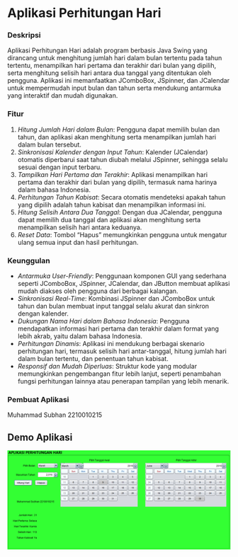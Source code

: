 # Aplikasi Perhitungan Hari

### Deskripsi
Aplikasi Perhitungan Hari adalah program berbasis Java Swing yang dirancang untuk menghitung jumlah hari dalam bulan tertentu pada tahun tertentu, menampilkan hari pertama dan terakhir dari bulan yang dipilih, serta menghitung selisih hari antara dua tanggal yang ditentukan oleh pengguna. Aplikasi ini memanfaatkan JComboBox, JSpinner, dan JCalendar untuk mempermudah input bulan dan tahun serta mendukung antarmuka yang interaktif dan mudah digunakan.

### Fitur
1. *Hitung Jumlah Hari dalam Bulan*: Pengguna dapat memilih bulan dan tahun, dan aplikasi akan menghitung serta menampilkan jumlah hari dalam bulan tersebut.
2. *Sinkronisasi Kalender dengan Input Tahun*: Kalender (JCalendar) otomatis diperbarui saat tahun diubah melalui JSpinner, sehingga selalu sesuai dengan input terbaru.
3. *Tampilkan Hari Pertama dan Terakhir*: Aplikasi menampilkan hari pertama dan terakhir dari bulan yang dipilih, termasuk nama harinya dalam bahasa Indonesia.
4. *Perhitungan Tahun Kabisat*: Secara otomatis mendeteksi apakah tahun yang dipilih adalah tahun kabisat dan menampilkan informasi ini.
5. *Hitung Selisih Antara Dua Tanggal*: Dengan dua JCalendar, pengguna dapat memilih dua tanggal dan aplikasi akan menghitung serta menampilkan selisih hari antara keduanya.
6. *Reset Data*: Tombol “Hapus” memungkinkan pengguna untuk mengatur ulang semua input dan hasil perhitungan.

### Keunggulan
- *Antarmuka User-Friendly*: Penggunaan komponen GUI yang sederhana seperti JComboBox, JSpinner, JCalendar, dan JButton membuat aplikasi mudah diakses oleh pengguna dari berbagai kalangan.
- *Sinkronisasi Real-Time*: Kombinasi JSpinner dan JComboBox untuk tahun dan bulan membuat input tanggal selalu akurat dan sinkron dengan kalender.
- *Dukungan Nama Hari dalam Bahasa Indonesia*: Pengguna mendapatkan informasi hari pertama dan terakhir dalam format yang lebih akrab, yaitu dalam bahasa Indonesia.
- *Perhitungan Dinamis*: Aplikasi ini mendukung berbagai skenario perhitungan hari, termasuk selisih hari antar-tanggal, hitung jumlah hari dalam bulan tertentu, dan penentuan tahun kabisat.
- *Responsif dan Mudah Diperluas*: Struktur kode yang modular memungkinkan pengembangan fitur lebih lanjut, seperti penambahan fungsi perhitungan lainnya atau penerapan tampilan yang lebih menarik.

### Pembuat Aplikasi
Muhammad Subhan 2210010215

## Demo Aplikasi
![App Screenshot](img/Hari.png)
